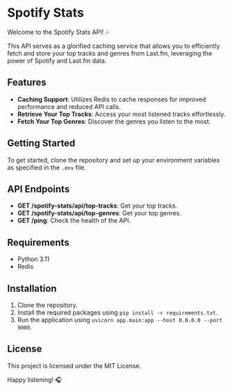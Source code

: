 # Spotify Stats
Welcome to the Spotify Stats API! 🎶

This API serves as a glorified caching service that allows you to efficiently fetch and store your top tracks and genres from Last.fm, leveraging the power of Spotify and Last.fm data.

## Features
- **Caching Support**: Utilizes Redis to cache responses for improved performance and reduced API calls.
- **Retrieve Your Top Tracks**: Access your most listened tracks effortlessly.
- **Fetch Your Top Genres**: Discover the genres you listen to the most.

## Getting Started
To get started, clone the repository and set up your environment variables as specified in the `.env` file.

## API Endpoints
- **GET /spotify-stats/api/top-tracks**: Get your top tracks.
- **GET /spotify-stats/api/top-genres**: Get your top genres.
- **GET /ping**: Check the health of the API.

## Requirements
- Python 3.11
- Redis

## Installation
1. Clone the repository.
2. Install the required packages using `pip install -r requirements.txt`.
3. Run the application using `uvicorn app.main:app --host 0.0.0.0 --port 9000`.

## License
This project is licensed under the MIT License.

Happy listening! 🎧
